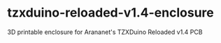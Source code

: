 # tzxduino-reloaded-v1.4-enclosure
3D printable enclosure for Arananet's TZXDuino Reloaded v1.4 PCB
